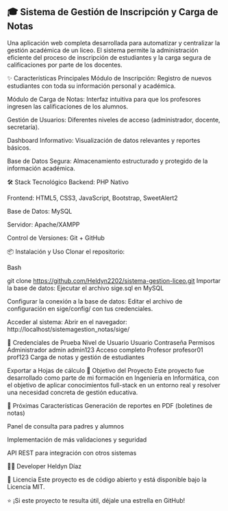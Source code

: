 ## 🎓 Sistema de Gestión de Inscripción y Carga de Notas
Una aplicación web completa desarrollada para automatizar y centralizar la gestión académica de un liceo. El sistema permite la administración eficiente del proceso de inscripción de estudiantes y la carga segura de calificaciones por parte de los docentes.

✨ Características Principales
Módulo de Inscripción: Registro de nuevos estudiantes con toda su información personal y académica.

Módulo de Carga de Notas: Interfaz intuitiva para que los profesores ingresen las calificaciones de los alumnos.

Gestión de Usuarios: Diferentes niveles de acceso (administrador, docente, secretaría).

Dashboard Informativo: Visualización de datos relevantes y reportes básicos.

Base de Datos Segura: Almacenamiento estructurado y protegido de la información académica.

🛠️ Stack Tecnológico
Backend: PHP Nativo

Frontend: HTML5, CSS3, JavaScript, Bootstrap, SweetAlert2

Base de Datos: MySQL

Servidor: Apache/XAMPP

Control de Versiones: Git + GitHub

📦 Instalación y Uso
Clonar el repositorio:

Bash

git clone https://github.com/Heldyn2202/sistema-gestion-liceo.git
Importar la base de datos:
Ejecutar el archivo sige.sql en MySQL

Configurar la conexión a la base de datos:
Editar el archivo de configuración en sige/config/ con tus credenciales.

Acceder al sistema:
Abrir en el navegador: http://localhost/sistemagestion_notas/sige/

👤 Credenciales de Prueba
Nivel de Usuario	Usuario	Contraseña	Permisos
Administrador	admin	admin123	Acceso completo
Profesor	profesor01	prof123	Carga de notas y gestión de estudiantes

Exportar a Hojas de cálculo
🎯 Objetivo del Proyecto
Este proyecto fue desarrollado como parte de mi formación en Ingeniería en Informática, con el objetivo de aplicar conocimientos full-stack en un entorno real y resolver una necesidad concreta de gestión educativa.

🔮 Próximas Características
Generación de reportes en PDF (boletines de notas)

Panel de consulta para padres y alumnos

Implementación de más validaciones y seguridad

API REST para integración con otros sistemas

👨‍💻 Developer
Heldyn Díaz

📄 Licencia
Este proyecto es de código abierto y está disponible bajo la Licencia MIT.

⭐ ¡Si este proyecto te resulta útil, déjale una estrella en GitHub!
